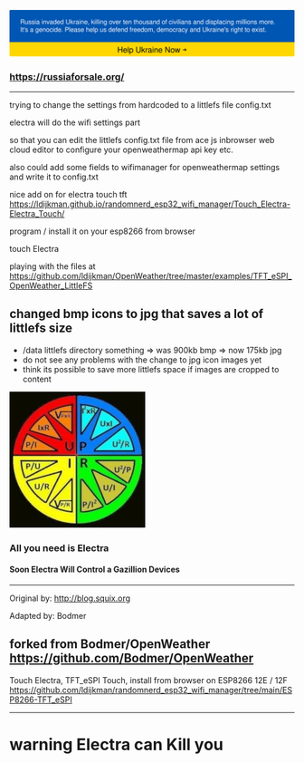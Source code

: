 <p><a href="https://stand-with-ukraine.pp.ua/#" rel="nofollow"><img src="https://raw.githubusercontent.com/vshymanskyy/StandWithUkraine/main/banner2-direct.svg" alt="Stand With Ukraine"></a></p>

### https://russiaforsale.org/

---

trying to change the settings from hardcoded to a littlefs file config.txt

electra will do the wifi settings part 

so that you can edit the littlefs config.txt file from ace js inbrowser web cloud editor to configure your openweathermap api key etc.

also could add some fields to wifimanager for openweathermap settings and write it to config.txt

nice add on for electra touch tft https://ldijkman.github.io/randomnerd_esp32_wifi_manager/Touch_Electra-Electra_Touch/

program / install it on your esp8266 from browser

touch Electra

playing with the files at https://github.com/ldijkman/OpenWeather/tree/master/examples/TFT_eSPI_OpenWeather_LittleFS

## changed bmp icons to jpg that saves a lot of littlefs size
- /data littlefs directory something => was 900kb bmp => now 175kb jpg
- do not see any problems with the change to jpg icon images yet
- think its possible to save more littlefs space if images are cropped to content

<img src="https://github.com/ldijkman/OpenWeather/blob/master/examples/TFT_eSPI_OpenWeather_LittleFS/data/electra_ohm_law.jpg">

### All you need is Electra

#### Soon Electra Will Control a Gazillion Devices

------------------

Original by: http://blog.squix.org

Adapted by: Bodmer

forked from Bodmer/OpenWeather https://github.com/Bodmer/OpenWeather
---

Touch Electra, TFT_eSPI Touch, install from browser on ESP8266 12E / 12F
https://github.com/ldijkman/randomnerd_esp32_wifi_manager/tree/main/ESP8266-TFT_eSPI

---


# warning Electra can Kill you
